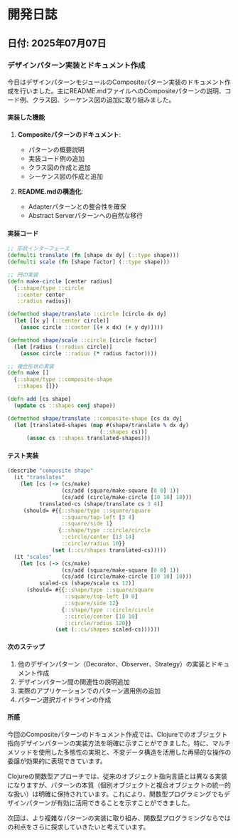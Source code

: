 # 開発日誌

## 日付: 2025年07月07日

### デザインパターン実装とドキュメント作成

今日はデザインパターンモジュールのCompositeパターン実装のドキュメント作成を行いました。主にREADME.mdファイルへのCompositeパターンの説明、コード例、クラス図、シーケンス図の追加に取り組みました。

#### 実装した機能

1. **Compositeパターンのドキュメント**:
   - パターンの概要説明
   - 実装コード例の追加
   - クラス図の作成と追加
   - シーケンス図の作成と追加

2. **README.mdの構造化**:
   - Adapterパターンとの整合性を確保
   - Abstract Serverパターンへの自然な移行

#### 実装コード

```clojure
;; 形状インターフェース
(defmulti translate (fn [shape dx dy] (::type shape)))
(defmulti scale (fn [shape factor] (::type shape)))

;; 円の実装
(defn make-circle [center radius]
  {::shape/type ::circle
   ::center center
   ::radius radius})

(defmethod shape/translate ::circle [circle dx dy]
  (let [[x y] (::center circle)]
    (assoc circle ::center [(+ x dx) (+ y dy)])))

(defmethod shape/scale ::circle [circle factor]
  (let [radius (::radius circle)]
    (assoc circle ::radius (* radius factor))))

;; 複合形状の実装
(defn make []
  {::shape/type ::composite-shape
   ::shapes []})

(defn add [cs shape]
  (update cs ::shapes conj shape))

(defmethod shape/translate ::composite-shape [cs dx dy]
  (let [translated-shapes (map #(shape/translate % dx dy)
                             (::shapes cs))]
      (assoc cs ::shapes translated-shapes)))
```

#### テスト実装

```clojure
(describe "composite shape"
  (it "translates"
    (let [cs (-> (cs/make)
                 (cs/add (square/make-square [0 0] 1))
                 (cs/add (circle/make-circle [10 10] 10)))
          translated-cs (shape/translate cs 3 4)]
     (should= #{{::shape/type ::square/square
                 ::square/top-left [3 4]
                 ::square/side 1}
                {::shape/type ::circle/circle
                 ::circle/center [13 14]
                 ::circle/radius 10}}
              (set (::cs/shapes translated-cs)))))
  (it "scales"
    (let [cs (-> (cs/make)
                 (cs/add (square/make-square [0 0] 1))
                 (cs/add (circle/make-circle [10 10] 10)))
          scaled-cs (shape/scale cs 12)]
      (should= #{{::shape/type ::square/square
                  ::square/top-left [0 0]
                  ::square/side 12}
                 {::shape/type ::circle/circle
                  ::circle/center [10 10]
                  ::circle/radius 120}}
               (set (::cs/shapes scaled-cs))))))
```

#### 次のステップ

1. 他のデザインパターン（Decorator、Observer、Strategy）の実装とドキュメント作成
2. デザインパターン間の関連性の説明追加
3. 実際のアプリケーションでのパターン適用例の追加
4. パターン選択ガイドラインの作成

#### 所感

今回のCompositeパターンのドキュメント作成では、Clojureでのオブジェクト指向デザインパターンの実装方法を明確に示すことができました。特に、マルチメソッドを使用した多態性の実現と、不変データ構造を活用した再帰的な操作の委譲が効果的に表現できています。

Clojureの関数型アプローチでは、従来のオブジェクト指向言語とは異なる実装になりますが、パターンの本質（個別オブジェクトと複合オブジェクトの統一的な扱い）は明確に保持されています。これにより、関数型プログラミングでもデザインパターンが有効に活用できることを示すことができました。

次回は、より複雑なパターンの実装に取り組み、関数型プログラミングならではの利点をさらに探求していきたいと考えています。